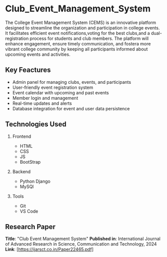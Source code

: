 # Club_Event_Management_System
The College Event Management System (CEMS) is an innovative platform designed to
streamline the organization and participation in college events. It facilitates efficient event
notifications,voting for the best clubs,and a dual-registration process for students and club
members. The platform will enhance engagement, ensure timely communication, and fostera
more vibrant college community by keeping all participants informed about upcoming events
and activities.

## Key Feactures
- Admin panel for managing clubs, events, and participants
- User-friendly event registration system
- Event calendar with upcoming and past events
- Member login and management
- Real-time updates and alerts
- Database integration for event and user data persistence

## Technologies Used
1. Frontend
   - HTML
   - CSS
   - JS
   - BootStrap
     
2. Backend
   - Python Django
   - MySQl
     
3. Tools
   - Git
   - VS Code
     
## Research Paper
**Title**: "Club Event Management System"
**Published in**: International Journal of Advanced Research in Science, Communication and Technology, 2024
**Link**: [https://ijarsct.co.in/Paper22465.pdf]
